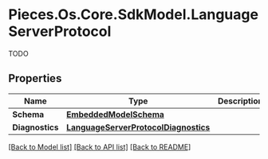 # Pieces.Os.Core.SdkModel.LanguageServerProtocol
TODO

## Properties

Name | Type | Description | Notes
------------ | ------------- | ------------- | -------------
**Schema** | [**EmbeddedModelSchema**](EmbeddedModelSchema.md) |  | [optional] 
**Diagnostics** | [**LanguageServerProtocolDiagnostics**](LanguageServerProtocolDiagnostics.md) |  | [optional] 

[[Back to Model list]](../README.md#documentation-for-models) [[Back to API list]](../README.md#documentation-for-api-endpoints) [[Back to README]](../README.md)

